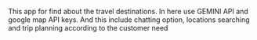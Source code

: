 This app for find about the travel destinations. In here use GEMINI API and google map API keys. 
And this include chatting option, locations searching and trip planning according to the customer need
